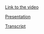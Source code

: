 [Link to the video](https://youtu.be/J83UcUQSbk0)

[Presentation](https://rolling-scopes-school.github.io/mariaselivanova-JSFE2023Q1/presentation/)

[Transcript](https://docs.google.com/document/d/1nxCPfoLVm-OFVSK2nfozQFD7ftsBzennzIs1fQEXyO4/edit?usp=sharing)